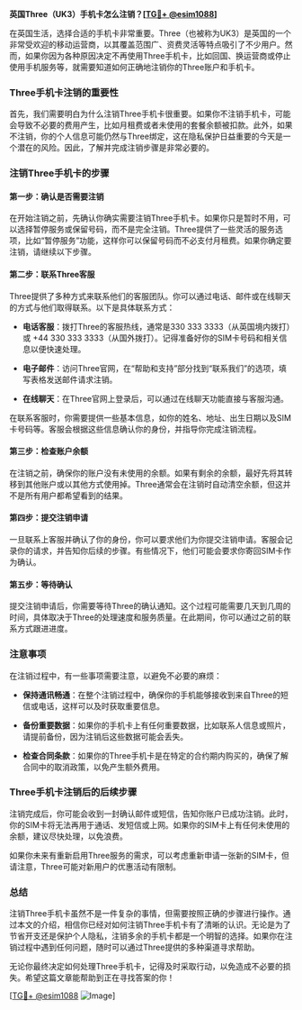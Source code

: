 **英国Three（UK3）手机卡怎么注销？[[TG💪+ @esim1088](https://t.me/s/esim1088)]**

在英国生活，选择合适的手机卡非常重要。Three（也被称为UK3）是英国的一个非常受欢迎的移动运营商，以其覆盖范围广、资费灵活等特点吸引了不少用户。然而，如果你因为各种原因决定不再使用Three手机卡，比如回国、换运营商或停止使用手机服务等，就需要知道如何正确地注销你的Three账户和手机卡。

### Three手机卡注销的重要性

首先，我们需要明白为什么注销Three手机卡很重要。如果你不注销手机卡，可能会导致不必要的费用产生，比如月租费或者未使用的套餐余额被扣款。此外，如果不注销，你的个人信息可能仍然与Three绑定，这在隐私保护日益重要的今天是一个潜在的风险。因此，了解并完成注销步骤是非常必要的。

### 注销Three手机卡的步骤

#### 第一步：确认是否需要注销

在开始注销之前，先确认你确实需要注销Three手机卡。如果你只是暂时不用，可以选择暂停服务或保留号码，而不是完全注销。Three提供了一些灵活的服务选项，比如“暂停服务”功能，这样你可以保留号码而不必支付月租费。如果你确定要注销，请继续以下步骤。

#### 第二步：联系Three客服

Three提供了多种方式来联系他们的客服团队。你可以通过电话、邮件或在线聊天的方式与他们取得联系。以下是具体联系方式：

- **电话客服**：拨打Three的客服热线，通常是330 333 3333（从英国境内拨打）或 +44 330 333 3333（从国外拨打）。记得准备好你的SIM卡号码和相关信息以便快速处理。
  
- **电子邮件**：访问Three官网，在“帮助和支持”部分找到“联系我们”的选项，填写表格发送邮件请求注销。

- **在线聊天**：在Three官网上登录后，可以通过在线聊天功能直接与客服沟通。

在联系客服时，你需要提供一些基本信息，如你的姓名、地址、出生日期以及SIM卡号码等。客服会根据这些信息确认你的身份，并指导你完成注销流程。

#### 第三步：检查账户余额

在注销之前，确保你的账户没有未使用的余额。如果有剩余的余额，最好先将其转移到其他账户或以其他方式使用掉。Three通常会在注销时自动清空余额，但这并不是所有用户都希望看到的结果。

#### 第四步：提交注销申请

一旦联系上客服并确认了你的身份，你可以要求他们为你提交注销申请。客服会记录你的请求，并告知你后续的步骤。有些情况下，他们可能会要求你寄回SIM卡作为确认。

#### 第五步：等待确认

提交注销申请后，你需要等待Three的确认通知。这个过程可能需要几天到几周的时间，具体取决于Three的处理速度和服务质量。在此期间，你可以通过之前的联系方式跟进进度。

### 注意事项

在注销过程中，有一些事项需要注意，以避免不必要的麻烦：

- **保持通讯畅通**：在整个注销过程中，确保你的手机能够接收到来自Three的短信或电话，这样可以及时获取重要信息。
  
- **备份重要数据**：如果你的手机卡上有任何重要数据，比如联系人信息或照片，请提前备份，因为注销后这些数据可能会丢失。

- **检查合同条款**：如果你的Three手机卡是在特定的合约期内购买的，确保了解合同中的取消政策，以免产生额外费用。

### Three手机卡注销后的后续步骤

注销完成后，你可能会收到一封确认邮件或短信，告知你账户已成功注销。此时，你的SIM卡将无法再用于通话、发短信或上网。如果你的SIM卡上有任何未使用的余额，建议尽快处理，以免浪费。

如果你未来有重新启用Three服务的需求，可以考虑重新申请一张新的SIM卡，但请注意，Three可能对新用户的优惠活动有限制。

### 总结

注销Three手机卡虽然不是一件复杂的事情，但需要按照正确的步骤进行操作。通过本文的介绍，相信你已经对如何注销Three手机卡有了清晰的认识。无论是为了节省开支还是保护个人隐私，注销多余的手机卡都是一个明智的选择。如果你在注销过程中遇到任何问题，随时可以通过Three提供的多种渠道寻求帮助。

无论你最终决定如何处理Three手机卡，记得及时采取行动，以免造成不必要的损失。希望这篇文章能帮助到正在寻找答案的你！

[[TG💪+ @esim1088](https://t.me/s/esim1088) ![Image](https://i.postimg.cc/4NQfJmqS/Snipaste-2025-05-13-00-14-12.png)]